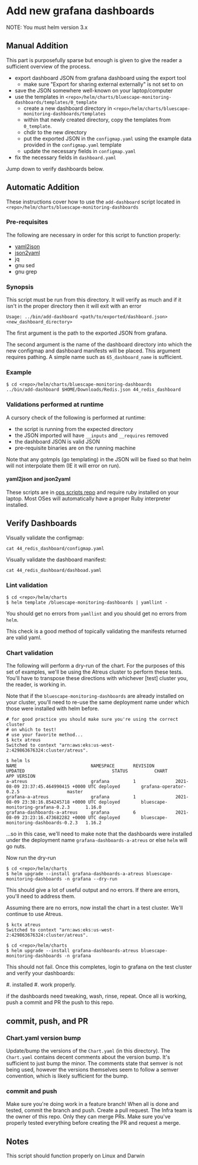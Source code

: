 # Add new grafana dashboards

NOTE: You must helm version 3.x

## Manual Addition

This part is purposefully sparse but enough is given to give the reader a sufficient overview
of the process.

 * export dashboard JSON from grafana dashboard using the export tool
   * make sure "Export for sharing external externally" is not set to on
 * save the JSON somewhere well-known on your laptop/computer
 * use the templates in `<repo>/helm/charts/bluescape-monitoring-dashboards/templates/0_template`
   * create a new dashboard directory in `<repo>/helm/charts/bluescape-monitoring-dashboards/templates`
   * within that newly created directory, copy the templates from `0_template`.
   * chdir to the new directory
   * put the exported JSON in the `configmap.yaml` using the example data
     provided in the `configmap.yaml` template
   * update the necessary fields in `configmap.yaml`
 * fix the necessary fields in `dashboard.yaml`

Jump down to verify dashboards below.

## Automatic Addition

These instructions cover how to use the `add-dashboard` script located
in `<repo>/helm/charts/bluescape-monitoring-dashboards`

### Pre-requisites

The following are necessary in order for this script to function
properly:

  * [yaml2json](https://github.com/Bluescape/ops/tree/master/scripts/bin)
  * [json2yaml](https://github.com/Bluescape/ops/tree/master/scripts/bin)
  * jq
  * gnu sed
  * gnu grep

### Synopsis

This script must be run from this directory. It will verify as much
and if it isn't in the proper directory then it will exit with an error


```
Usage: ../bin/add-dashboard <path/to/exported/dashboard.json> <new_dashboard_directory>

```

The first argument is the path to the exported JSON from grafana.

The second argument is the name of the dashboard directory into which
the new configmap and dashboard manifests will be placed. This argument requires
pathing. A simple name such as `65_dashboard_name` is sufficient.

### Example

```
$ cd <repo>/helm/charts/bluescape-monitoring-dashboards
../bin/add-dashboard $HOME/Downloads/Redis.json 44_redis_dashboard
```

### Validations performed at runtime

A cursory check of the following is performed at runtime:

  * the script is running from the expected directory
  * the JSON imported will have `__inputs` and `__requires` removed
  * the dashboard JSON is valid JSON
  * pre-requisite binaries are on the running machine

Note that any gotmpls (go templating) in the JSON will be fixed so that helm will
not interpolate them (IE it will error on run).

#### yaml2json and json2yaml

These scripts are in [ops scripts repo][1] and require ruby installed on
your laptop. Most OSes will automatically have a proper Ruby interpreter installed.

## Verify Dashboards

Visually validate the configmap:

```
cat 44_redis_dashboard/configmap.yaml
```

Visually validate the dashboard manifest:

```
cat 44_redis_dashboard/dashboad.yaml
```

### Lint validation

```
$ cd <repo>/helm/charts
$ helm template /bluescape-monitoring-dashboards | yamllint -
```

You should get no errors from `yamllint` and you should get no errors
from `helm`.

This check is a good method of topically validating the manifests returned are
valid yaml.

### Chart validation

The following will perform a dry-run of the chart. For the purposes of this
set of examples, we'll be using the Atreus cluster to perform these tests.
You'll have to transpose these directions with whichever [test] cluster you, the
reader, is working in.

Note that if the `bluescape-monitoring-dashboards` are already installed on your
cluster, you'll need to re-use the same deployment name under which those were
installed with helm before.

```
# for good practice you should make sure you're using the correct cluster
# on which to test!
# use your favorite method...
$ kctx atreus
Switched to context "arn:aws:eks:us-west-2:429863676324:cluster/atreus".

$ helm ls
NAME                            NAMESPACE       REVISION        UPDATED                                 STATUS          CHART                                   APP VERSION
a-atreus                        grafana         1               2021-08-09 23:37:45.464990415 +0000 UTC deployed        grafana-operator-0.2.5                  master
grafana-a-atreus                grafana         1               2021-08-09 23:38:16.854245718 +0000 UTC deployed        bluescape-monitoring-grafana-0.2.3      1.16.0
grafana-dashboards-a-atreus     grafana         6               2021-08-09 23:23:16.473682282 +0000 UTC deployed        bluescape-monitoring-dashboards-0.2.3   1.16.2
```

...so in this case, we'll need to make note that the dashboards were
installed under the deployment name `grafana-dashboards-a-atreus` or else `helm`
will go nuts.

Now run the dry-run

```
$ cd <repo>/helm/charts
$ helm upgrade --install grafana-dashboards-a-atreus bluescape-monitoring-dashboards -n grafana --dry-run
```

This should give a lot of useful output and no errors. If there are errors,
you'll need to address them.

Assuming there are no errors, now install the chart in a test cluster. We'll continue to use Atreus.

```
$ kctx atreus
Switched to context "arn:aws:eks:us-west-2:429863676324:cluster/atreus".

$ cd <repo>/helm/charts
$ helm upgrade --install grafana-dashboards-atreus bluescape-monitoring-dashboards -n grafana
```

This should not fail. Once this completes, login to grafana on the test cluster
and verify your dashboards:

 #. installed
 #. work properly.

if the dashboards need tweaking, wash, rinse, repeat. Once all is working, push a
commit and PR the push to this repo.

## commit, push, and PR

### Chart.yaml version bump

Update/bump the versions of the `Chart.yaml` (in this directory). The `Chart.yaml` contains
decent comments about the version bump. It's sufficient to just bump the minor. The comments
state that semver is not being used, however the versions themselves seem to follow a semver
convention, which is likely sufficient for the bump.

### commit and push

Make sure you're doing work in a feature branch! When all is done and tested, commit the
branch and push. Create a pull request. The Infra team is the owner of this repo. Only they
can merge PRs. Make sure you've properly tested everything before creating the PR and request
a merge.

## Notes

This script should function properly on Linux and Darwin

[1]:https://github.com/Bluescape/ops/tree/develop/scripts
